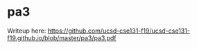 # pa3
Writeup here:
https://github.com/ucsd-cse131-f19/ucsd-cse131-f19.github.io/blob/master/pa3/pa3.pdf
